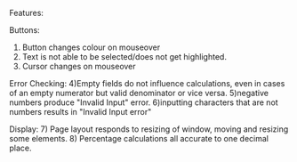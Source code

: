 Features:

Buttons:
1) Button changes colour on mouseover
2) Text is not able to be selected/does not get highlighted.
3) Cursor changes on mouseover

Error Checking:
4)Empty fields do not influence calculations, even in cases of an empty numerator but valid denominator or vice versa.
5)negative numbers produce "Invalid Input" error.
6)inputting characters that are not numbers results in "Invalid Input error"

Display:
7) Page layout responds to resizing of window, moving and resizing some elements.
8) Percentage calculations all accurate to one decimal place.
